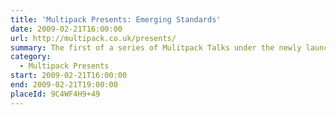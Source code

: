 ```yaml
---
title: 'Multipack Presents: Emerging Standards'
date: 2009-02-21T16:00:00
url: http://multipack.co.uk/presents/
summary: The first of a series of Mulitpack Talks under the newly launched *Presents* series. Bruce Lawson, Stuart Langridge and Matt Machell discuss HTML 5, ARIA and other emerging web standards.
category:
  - Multipack Presents
start: 2009-02-21T16:00:00
end: 2009-02-21T19:00:00
placeId: 9C4WF4H9+49
---
```

